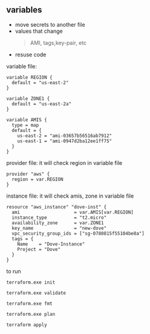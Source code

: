 ## variables

* move secrets to another file
* values that change
  > AMI, tags,key-pair, etc
* resuse code

variable file:

```
variable REGION {
  default = "us-east-2"
}

variable ZONE1 {
  default = "us-east-2a"
}

variable AMIS {
  type = map
  default = {
    us-east-2 = "ami-03657b56516ab7912"
    us-east-1 = "ami-0947d2ba12ee1ff75"
  }
}
```

provider file: it will check region in variable file
```
provider "aws" {
  region = var.REGION
}
```

instance file: it will check amis, zone in variable file
```
resource "aws_instance" "dove-inst" {
  ami                    = var.AMIS[var.REGION]
  instance_type          = "t2.micro"
  availability_zone      = var.ZONE1
  key_name               = "new-dove"
  vpc_security_group_ids = ["sg-0780815f55104be8a"]
  tags = {
    Name    = "Dove-Instance"
    Project = "Dove"
  }
}
```

to run
```
terraform.exe init
```

```
terraform.exe validate
```

```
terraform.exe fmt
```

```
terraform.exe plan
```
```
terraform apply
```


